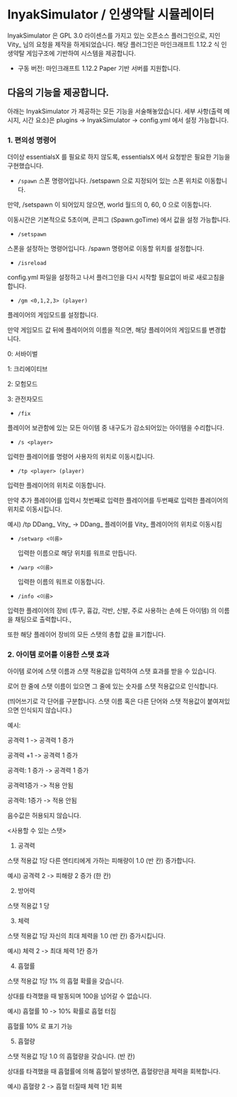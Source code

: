# InyakSimulator / 인생약탈 시뮬레이터
InyakSimulator 은 GPL 3.0 라이센스를 가지고 있는 오픈소스 플러그인으로, 지인 Vity_ 님의 요청을 제작을 하게되었습니다.
해당 플러그인은 마인크래프트 1.12.2 식 인생약탈 게임구조에 기반하여 시스템을 제공합니다.

* 구동 버전: 마인크래프트 1.12.2 Paper 기반 서버를 지원합니다.

## 다음의 기능을 제공합니다.
아래는 InyakSimulator 가 제공하는 모든 기능을 서술해놓았습니다.
세부 사항(출력 메시지, 시간 요소)은 plugins -> InyakSimulator -> config.yml 에서 설정 가능합니다.

### 1. 편의성 명령어
더이상 essentialsX 를 필요로 하지 않도록, essentialsX 에서 요청받은 필요한 기능을 구현했습니다.

* `/spawn`
스폰 명령어입니다. /setspawn 으로 지정되어 있는 스폰 위치로 이동합니다.

만약, /setspawn 이 되어있지 않으면, world 월드의 0, 60, 0 으로 이동합니다.

이동시간은 기본적으로 5초이며, 콘피그 (Spawn.goTime) 에서 값을 설정 가능합니다.

* `/setspawn`

스폰을 설정하는 명령어입니다. /spawn 명령어로 이동할 위치를 설정합니다.

* `/isreload`

config.yml 파일을 설정하고 나서 플러그인을 다시 시작할 필요없이 바로 새로고침을 합니다.

* `/gm <0,1,2,3> (player)`

플레이어의 게임모드를 설정합니다. 

만약 게임모드 값 뒤에 플레이어의 이름을 적으면, 해당 플레이어의 게임모드를 변경합니다.

0: 서바이벌

1: 크리에이티브

2: 모험모드

3: 관전자모드


* `/fix`

플레이어 보관함에 있는 모든 아이템 중 내구도가 감소되어있는 아이템을 수리합니다.

* `/s <player>`

입력한 플레이어를 명령어 사용자의 위치로 이동시킵니다.

* `/tp <player> (player)`

입력한 플레이어의 위치로 이동합니다. 

만약 추가 플레이어를 입력시 첫번째로 입력한 플레이어를 두번째로 입력한 플레이어의 위치로 이동시킵니다.

예시) /tp DDang_ Vity_ -> DDang_ 플레이어를 Vity_ 플레이어의 위치로 이동시킴

* `/setwarp <이름>`

  입력한 이름으로 해당 위치를 워프로 만듭니다.

* `/warp <이름>`

  입력한 이름의 워프로 이동합니다.

* `/info <이름>`

입력한 플레이어의 장비 (투구, 흉갑, 각반, 신발, 주로 사용하는 손에 든 아이템) 의 이름을 채팅으로 출력합니다.,

또한 해당 플레이어 장비의 모든 스탯의 총합 값을 표기합니다.


### 2. 아이템 로어를 이용한 스탯 효과

아이템 로어에 스탯 이름과 스탯 적용값을 입력하여 스탯 효과를 받을 수 있습니다.

로어 한 줄에 스탯 이름이 있으면 그 줄에 있는 숫자를 스탯 적용값으로 인식합니다. 

(띄어쓰기로 각 단어를 구분합니다. 스탯 이름 혹은 다른 단어와 스탯 적용값이 붙여져있으면 인식되지 않습니다.)

예시:

공격력 1 -> 공격력 1 증가

공격력 +1 -> 공격력 1 증가

공격력: 1 증가 -> 공격력 1 증가 

공격력1증가 -> 적용 안됨

공격력: 1증가 -> 적용 안됨

음수값은 허용되지 않습니다.

<사용할 수 있는 스탯>

1. 공격력

스탯 적용값 1당 다른 엔티티에게 가하는 피해량이 1.0 (반 칸) 증가합니다.

예시) 공격력 2 -> 피해량 2 증가 (한 칸)

2. 방어력

스탯 적용값 1 당

3. 체력

스탯 적용값 1당 자신의 최대 체력을 1.0 (반 칸) 증가시킵니다.

예시) 체력 2 -> 최대 체력 1칸 증가

4. 흡혈률

스탯 적용값 1당 1% 의 흡혈 확률을 갖습니다.

상대를 타격했을 때 발동되며 100을 넘어갈 수 없습니다.

예시) 흡혈률 10 -> 10% 확률로 흡혈 터짐

흡혈률 10% 로 표기 가능

5. 흡혈량

스탯 적용값 1당 1.0 의 흡혈량을 갖습니다. (반 칸)

상대를 타격했을 때 흡혈률에 의해 흡혈이 발생하면, 흡혈량만큼 체력을 회복합니다.

예시) 흡혈량 2 -> 흡혈 터질때 체력 1칸 회복
